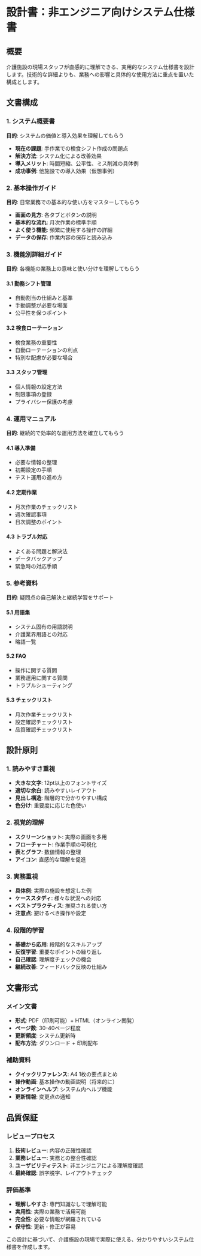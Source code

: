 # 設計書：非エンジニア向けシステム仕様書

## 概要

介護施設の現場スタッフが直感的に理解できる、実用的なシステム仕様書を設計します。技術的な詳細よりも、業務への影響と具体的な使用方法に重点を置いた構成とします。

## 文書構成

### 1. システム概要書
**目的**: システムの価値と導入効果を理解してもらう
- **現在の課題**: 手作業での検食シフト作成の問題点
- **解決方法**: システム化による改善効果
- **導入メリット**: 時間短縮、公平性、ミス削減の具体例
- **成功事例**: 他施設での導入効果（仮想事例）

### 2. 基本操作ガイド
**目的**: 日常業務での基本的な使い方をマスターしてもらう
- **画面の見方**: 各タブとボタンの説明
- **基本的な流れ**: 月次作業の標準手順
- **よく使う機能**: 頻繁に使用する操作の詳細
- **データの保存**: 作業内容の保存と読み込み

### 3. 機能別詳細ガイド
**目的**: 各機能の業務上の意味と使い分けを理解してもらう

#### 3.1 勤務シフト管理
- 自動割当の仕組みと基準
- 手動調整が必要な場面
- 公平性を保つポイント

#### 3.2 検食ローテーション
- 検食業務の重要性
- 自動ローテーションの利点
- 特別な配慮が必要な場合

#### 3.3 スタッフ管理
- 個人情報の設定方法
- 制限事項の登録
- プライバシー保護の考慮

### 4. 運用マニュアル
**目的**: 継続的で効率的な運用方法を確立してもらう

#### 4.1 導入準備
- 必要な情報の整理
- 初期設定の手順
- テスト運用の進め方

#### 4.2 定期作業
- 月次作業のチェックリスト
- 週次確認事項
- 日次調整のポイント

#### 4.3 トラブル対応
- よくある問題と解決法
- データバックアップ
- 緊急時の対応手順

### 5. 参考資料
**目的**: 疑問点の自己解決と継続学習をサポート

#### 5.1 用語集
- システム固有の用語説明
- 介護業界用語との対応
- 略語一覧

#### 5.2 FAQ
- 操作に関する質問
- 業務運用に関する質問
- トラブルシューティング

#### 5.3 チェックリスト
- 月次作業チェックリスト
- 設定確認チェックリスト
- 品質確認チェックリスト

## 設計原則

### 1. 読みやすさ重視
- **大きな文字**: 12pt以上のフォントサイズ
- **適切な余白**: 読みやすいレイアウト
- **見出し構造**: 階層的で分かりやすい構成
- **色分け**: 重要度に応じた色使い

### 2. 視覚的理解
- **スクリーンショット**: 実際の画面を多用
- **フローチャート**: 作業手順の可視化
- **表とグラフ**: 数値情報の整理
- **アイコン**: 直感的な理解を促進

### 3. 実務重視
- **具体例**: 実際の施設を想定した例
- **ケーススタディ**: 様々な状況への対応
- **ベストプラクティス**: 推奨される使い方
- **注意点**: 避けるべき操作や設定

### 4. 段階的学習
- **基礎から応用**: 段階的なスキルアップ
- **反復学習**: 重要なポイントの繰り返し
- **自己確認**: 理解度チェックの機会
- **継続改善**: フィードバック反映の仕組み

## 文書形式

### メイン文書
- **形式**: PDF（印刷可能）+ HTML（オンライン閲覧）
- **ページ数**: 30-40ページ程度
- **更新頻度**: システム更新時
- **配布方法**: ダウンロード + 印刷配布

### 補助資料
- **クイックリファレンス**: A4 1枚の要点まとめ
- **操作動画**: 基本操作の動画説明（将来的に）
- **オンラインヘルプ**: システム内ヘルプ機能
- **更新情報**: 変更点の通知

## 品質保証

### レビュープロセス
1. **技術レビュー**: 内容の正確性確認
2. **業務レビュー**: 実務との整合性確認
3. **ユーザビリティテスト**: 非エンジニアによる理解度確認
4. **最終確認**: 誤字脱字、レイアウトチェック

### 評価基準
- **理解しやすさ**: 専門知識なしで理解可能
- **実用性**: 実際の業務で活用可能
- **完全性**: 必要な情報が網羅されている
- **保守性**: 更新・修正が容易

この設計に基づいて、介護施設の現場で実際に使える、分かりやすいシステム仕様書を作成します。